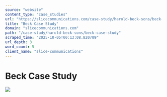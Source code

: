 ```yaml
---
source: "website"
content_type: "case_studies"
url: "https://slicecommunications.com/case-study/harold-beck-sons/beck-case-study"
title: "Beck Case Study"
domain: "slicecommunications.com"
path: "/case-study/harold-beck-sons/beck-case-study"
scraped_time: "2025-10-05T00:13:08.820709"
url_depth: 3
word_count: 5
client_name: "slice-communications"
---
```


# Beck Case Study

[![](https://slicecommunications.com/wp-content/uploads/2020/01/Beck-Case-Study-pdf-232x300.jpg)](https://slicecommunications.com/wp-content/uploads/2020/01/Beck-Case-Study.pdf)